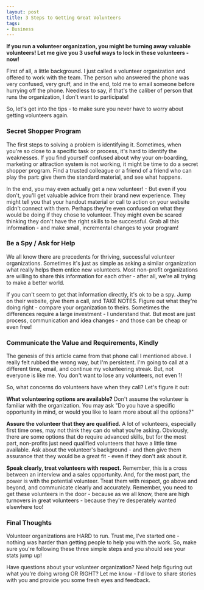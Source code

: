 ```yaml
---
layout: post
title: 3 Steps to Getting Great Volunteers
tags:
- Business
---
```

**If you run a volunteer organization, you might be turning away valuable volunteers!  Let me give you 3 useful ways to lock in these volunteers - now!**

First of all, a little background.  I just called a volunteer organization and offered to work with the team.  The person who answered the phone was very confused, very gruff, and in the end, told me to email someone before hurrying off the phone.  Needless to say, if that's the caliber of person that runs the organization, I don't want to participate!  

So, let's get into the tips - to make sure you never have to worry about getting volunteers again.

### Secret Shopper Program

The first steps to solving a problem is identifying it.  Sometimes, when you're so close to a specific task or process, it's hard to identify the weaknesses.  If you find yourself confused about why your on-boarding, marketing or attraction system is not working, it might be time to do a secret shopper program.  Find a trusted colleague or a friend of a friend who can play the part: give them the standard material, and see what happens.  

In the end, you may even actually get a new volunteer! - But even if you don't, you'll get valuable advice from their brand new experience.  They might tell you that your handout material or call to action on your website didn't connect with them.  Perhaps they're even confused on what they would be doing if they chose to volunteer.  They might even be scared thinking they don't have the right skills to be successful.  Grab all this information - and make small, incremental changes to your program!

### Be a Spy / Ask for Help

We all know there are precedents for thriving, successful volunteer organizations.  Sometimes it's just as simple as asking a similar organization what really helps them entice new volunteers.  Most non-profit organizations are willing to share this information for each other - after all, we're all trying to make a better world.  

If you can't seem to get that information directly, it's ok to be a spy.  Jump on their website, give them a call, and TAKE NOTES.  Figure out what they're doing right - compare your organization to theirs.  Sometimes the differences require a large investment - I understand that.  But most are just process, communication and idea changes - and those can be cheap or even free!

### Communicate the Value and Requirements, Kindly

The genesis of this article came from that phone call I mentioned above.  I really felt rubbed the wrong way, but I'm persistent.  I'm going to call at a different time, email, and continue my volunteering streak.  But, not everyone is like me.  You don't want to lose any volunteers, not even 1!  

So, what concerns do volunteers have when they call?  Let's figure it out:

**What volunteering options are available?**
Don't assume the volunteer is familiar with the organization.  You may ask "Do you have a specific opportunity in mind, or would you like to learn more about all the options?"

**Assure the volunteer that they are qualified.**
A lot of volunteers, especially first time ones, may not think they can do what you're asking.  Obviously, there are some options that do require advanced skills, but for the most part, non-profits just need qualified volunteers that have a little time available.  Ask about the volunteer's background - and then give them assurance that they would be a great fit - even if they don't ask about it.

**Speak clearly, treat volunteers with respect.**
Remember, this is a cross between an interview and a sales opportunity.  And, for the most part, the power is with the potential volunteer.  Treat them with respect, go above and beyond, and communicate clearly and accurately.  Remember, you need to get these volunteers in the door - because as we all know, there are high turnovers in great volunteers - because they're desperately wanted elsewhere too!

### Final Thoughts

Volunteer organizations are HARD to run.  Trust me, I've started one - nothing was harder than getting people to help you with the work.  So, make sure you're following these three simple steps and you should see your stats jump up!

Have questions about your volunteer organization?  Need help figuring out what you're doing wrong OR RIGHT? Let me know - I'd love to share stories with you and provide you some fresh eyes and feedback.
